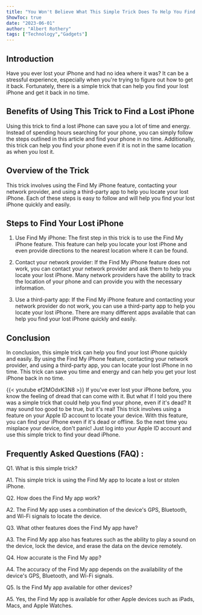 ```yaml
---
title: "You Won't Believe What This Simple Trick Does To Help You Find Your Dead iPhone!"
ShowToc: true 
date: "2023-06-01"
author: "Albert Rothery" 
tags: ["Technology","Gadgets"]
---
```

## Introduction

Have you ever lost your iPhone and had no idea where it was? It can be a stressful experience, especially when you're trying to figure out how to get it back. Fortunately, there is a simple trick that can help you find your lost iPhone and get it back in no time.

## Benefits of Using This Trick to Find a Lost iPhone

Using this trick to find a lost iPhone can save you a lot of time and energy. Instead of spending hours searching for your phone, you can simply follow the steps outlined in this article and find your phone in no time. Additionally, this trick can help you find your phone even if it is not in the same location as when you lost it.

## Overview of the Trick

This trick involves using the Find My iPhone feature, contacting your network provider, and using a third-party app to help you locate your lost iPhone. Each of these steps is easy to follow and will help you find your lost iPhone quickly and easily.

## Steps to Find Your Lost iPhone

1. Use Find My iPhone: The first step in this trick is to use the Find My iPhone feature. This feature can help you locate your lost iPhone and even provide directions to the nearest location where it can be found.

2. Contact your network provider: If the Find My iPhone feature does not work, you can contact your network provider and ask them to help you locate your lost iPhone. Many network providers have the ability to track the location of your phone and can provide you with the necessary information.

3. Use a third-party app: If the Find My iPhone feature and contacting your network provider do not work, you can use a third-party app to help you locate your lost iPhone. There are many different apps available that can help you find your lost iPhone quickly and easily.

## Conclusion

In conclusion, this simple trick can help you find your lost iPhone quickly and easily. By using the Find My iPhone feature, contacting your network provider, and using a third-party app, you can locate your lost iPhone in no time. This trick can save you time and energy and can help you get your lost iPhone back in no time.

{{< youtube ef2MOdxK3N8 >}} 
If you've ever lost your iPhone before, you know the feeling of dread that can come with it. But what if I told you there was a simple trick that could help you find your phone, even if it's dead? It may sound too good to be true, but it's real! This trick involves using a feature on your Apple ID account to locate your device. With this feature, you can find your iPhone even if it's dead or offline. So the next time you misplace your device, don't panic! Just log into your Apple ID account and use this simple trick to find your dead iPhone.

## Frequently Asked Questions (FAQ) :
Q1. What is this simple trick?

A1. This simple trick is using the Find My app to locate a lost or stolen iPhone.

Q2. How does the Find My app work?

A2. The Find My app uses a combination of the device's GPS, Bluetooth, and Wi-Fi signals to locate the device.

Q3. What other features does the Find My app have?

A3. The Find My app also has features such as the ability to play a sound on the device, lock the device, and erase the data on the device remotely.

Q4. How accurate is the Find My app?

A4. The accuracy of the Find My app depends on the availability of the device's GPS, Bluetooth, and Wi-Fi signals.

Q5. Is the Find My app available for other devices?

A5. Yes, the Find My app is available for other Apple devices such as iPads, Macs, and Apple Watches.


